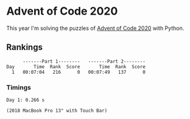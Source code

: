 # Advent of Code 2020

This year I'm solving the puzzles of [Advent of Code 2020](https://adventofcode.com/2020) with Python.

## Rankings
```
      -------Part 1--------   -------Part 2--------
Day       Time  Rank  Score       Time  Rank  Score
  1   00:07:04   216      0   00:07:49   137      0
```

### Timings
```
Day 1: 0.266 s

(2018 MacBook Pro 13" with Touch Bar)
```
